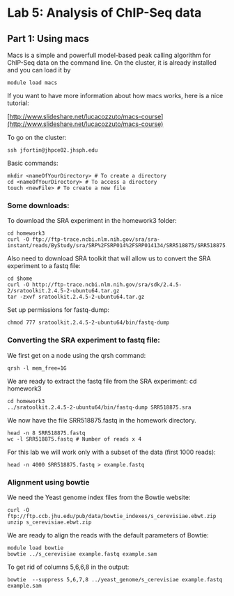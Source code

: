 # Lab 5: Analysis of ChIP-Seq data

## Part 1: Using macs

Macs is a simple and powerfull model-based peak calling algorithm for ChIP-Seq data on the command line. On the cluster, it is already installed and you can load it by

    module load macs
    
If you want to have more information about how macs works, here is a nice tutorial:

[http://www.slideshare.net/lucacozzuto/macs-course](http://www.slideshare.net/lucacozzuto/macs-course)


To go on the cluster:

    ssh jfortin@jhpce02.jhsph.edu

Basic commands:

    mkdir <nameOfYourDirectory> # To create a directory 
    cd <nameOfYourDirectory> # To access a directory
    touch <newFile> # To create a new file

### Some downloads:

To download the SRA experiment in the homework3 folder:
    
    cd homework3
    curl -O ftp://ftp-trace.ncbi.nlm.nih.gov/sra/sra-instant/reads/ByStudy/sra/SRP%2FSRP014%2FSRP014134/SRR518875/SRR518875.sra

Also need to download SRA toolkit that will allow us to convert the SRA experiment to a fastq file:

    cd $home
    curl -O http://ftp-trace.ncbi.nlm.nih.gov/sra/sdk/2.4.5-2/sratoolkit.2.4.5-2-ubuntu64.tar.gz
    tar -zxvf sratoolkit.2.4.5-2-ubuntu64.tar.gz
 
Set up permissions for fastq-dump:

    chmod 777 sratoolkit.2.4.5-2-ubuntu64/bin/fastq-dump

### Converting the SRA experiment to fastq file:

We first get on a node using the qrsh command:

    qrsh -l mem_free=1G
    
We are ready to extract the fastq file from the SRA experiment:
    cd homework3

    cd homework3
    ../sratoolkit.2.4.5-2-ubuntu64/bin/fastq-dump SRR518875.sra

We now have the file SRR518875.fastq in the homework directory. 

    head -n 8 SRR518875.fastq 
    wc -l SRR518875.fastq # Number of reads x 4


For this lab we will work only with a subset of the data (first 1000 reads): 

    head -n 4000 SRR518875.fastq > example.fastq


### Alignment using bowtie

We need the Yeast genome index files from the Bowtie website:

    curl -O ftp://ftp.ccb.jhu.edu/pub/data/bowtie_indexes/s_cerevisiae.ebwt.zip
    unzip s_cerevisiae.ebwt.zip

We are ready to align the reads with the default parameters of Bowtie:
    
    module load bowtie
    bowtie ../s_cerevisiae example.fastq example.sam 
    
To get rid of columns 5,6,6,8 in the output:

    bowtie  --suppress 5,6,7,8 ../yeast_genome/s_cerevisiae example.fastq example.sam 





